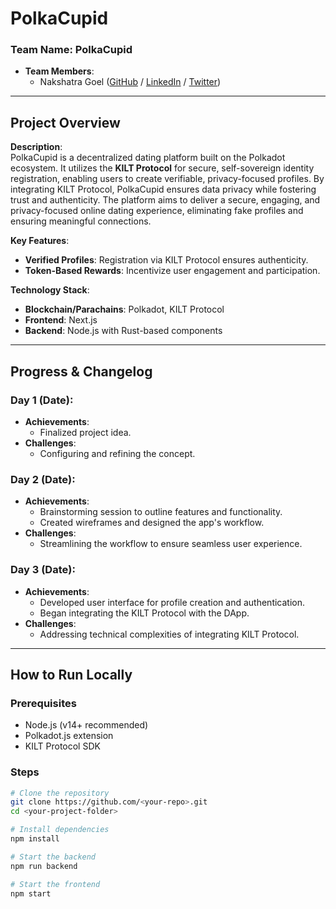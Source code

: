 # PolkaCupid

### Team Name: **PolkaCupid**  
- **Team Members**:  
  - Nakshatra Goel ([GitHub](https://github.com/Nakshatra05) / [LinkedIn](https://www.linkedin.com/in/nakshatra-goel/) / [Twitter](https://twitter.com/Naksh005))  

---

## Project Overview

**Description**:  
PolkaCupid is a decentralized dating platform built on the Polkadot ecosystem. It utilizes the **KILT Protocol** for secure, self-sovereign identity registration, enabling users to create verifiable, privacy-focused profiles. By integrating KILT Protocol, PolkaCupid ensures data privacy while fostering trust and authenticity. The platform aims to deliver a secure, engaging, and privacy-focused online dating experience, eliminating fake profiles and ensuring meaningful connections.

**Key Features**:  
- **Verified Profiles**: Registration via KILT Protocol ensures authenticity.   
- **Token-Based Rewards**: Incentivize user engagement and participation.  

**Technology Stack**:  
- **Blockchain/Parachains**: Polkadot, KILT Protocol  
- **Frontend**: Next.js  
- **Backend**: Node.js with Rust-based components  

---

## Progress & Changelog

### Day 1 (Date):  
- **Achievements**:  
  - Finalized project idea.  
- **Challenges**:  
  - Configuring and refining the concept.  

### Day 2 (Date):  
- **Achievements**:  
  - Brainstorming session to outline features and functionality.  
  - Created wireframes and designed the app's workflow.  
- **Challenges**:  
  - Streamlining the workflow to ensure seamless user experience.  

### Day 3 (Date):  
- **Achievements**:  
  - Developed user interface for profile creation and authentication.  
  - Began integrating the KILT Protocol with the DApp.  
- **Challenges**:  
  - Addressing technical complexities of integrating KILT Protocol.  

---

## How to Run Locally

### Prerequisites
- Node.js (v14+ recommended)   
- Polkadot.js extension  
- KILT Protocol SDK  

### Steps
```bash
# Clone the repository
git clone https://github.com/<your-repo>.git
cd <your-project-folder>

# Install dependencies
npm install

# Start the backend
npm run backend

# Start the frontend
npm start
